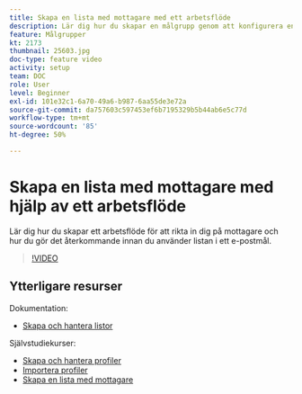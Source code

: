 ```yaml
---
title: Skapa en lista med mottagare med ett arbetsflöde
description: Lär dig hur du skapar en målgrupp genom att konfigurera en lista med mottagare från Utforskaren.
feature: Målgrupper
kt: 2173
thumbnail: 25603.jpg
doc-type: feature video
activity: setup
team: DOC
role: User
level: Beginner
exl-id: 101e32c1-6a70-49a6-b987-6aa55de3e72a
source-git-commit: da757603c597453ef6b7195329b5b44ab6e5c77d
workflow-type: tm+mt
source-wordcount: '85'
ht-degree: 50%

---
```


# Skapa en lista med mottagare med hjälp av ett arbetsflöde

Lär dig hur du skapar ett arbetsflöde för att rikta in dig på mottagare och hur du gör det återkommande innan du använder listan i ett e-postmål.

>[!VIDEO](https://video.tv.adobe.com/v/25603?quality=12)

## Ytterligare resurser

Dokumentation:

* [Skapa och hantera listor](https://docs.adobe.com/content/help/sv-SE/campaign-classic/using/getting-started/profile-management/creating-and-managing-lists.html)

Självstudiekurser:

* [Skapa och hantera profiler](/help/profile-management/create-and-manage-profiles.md)
* [Importera profiler](/help/data-management/importing-profiles.md)
* [Skapa en lista med mottagare](/help/profile-management/creating-a-list-of-recipients.md)
